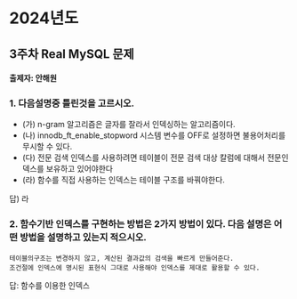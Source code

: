 # 2024년도
## 3주차 Real MySQL 문제
#### 출제자: 안해원

### 1. 다음설명중 틀린것을 고르시오.
- (가) n-gram 알고리즘은 글자를 잘라서 인덱싱하는 알고리즘이다.
- (나) innodb_ft_enable_stopword 시스템 변수를 OFF로 설정하면 불용어처리를 무시할 수 있다.
- (다) 전문 검색 인덱스를 사용하려면 테이블이 전문 검색 대상 칼럼에 대해서 전문인덱스를 보유하고 있어야한다
- (라) 함수를 직접 사용하는 인덱스는 테이블 구조를 바꿔야한다.

답) 라

### 2. 함수기반 인덱스를 구현하는 방법은 2가지 방법이 있다. 다음 설명은 어떤 방법을 설명하고 있는지 적으시오.
```
테이블의구조는 변경하지 않고, 계산된 결과값의 검색을 빠르게 만들어준다.
조건절에 인덱스에 명시된 표현식 그대로 사용해야 인덱스를 제대로 활용할 수 있다.
```
답: 함수를 이용한 인덱스
